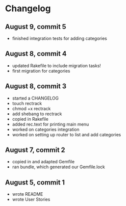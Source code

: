 # Changelog

## August 9, commit 5
* finished integration tests for adding categories

## August 8, commit 4
* updated Rakefile to include migration tasks!
* first migration for categories

## August 8, commit 3
* started a CHANGELOG
* touch rectrack
* chmod +x rectrack
* add shebang to rectrack
* copied in Rakefile
* added rec.text for printing main menu
* worked on categories integration
* worked on setting up router to list and add categories

## August 7, commit 2
* copied in and adapted Gemfile
* ran bundle, which generated our Gemfile.lock

## August 5, commit 1
* wrote README
* wrote User Stories
